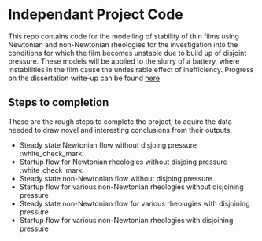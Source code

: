 # Independant Project Code
This repo contains code for the modelling of stability of thin films using Newtonian and non-Newtonian rheologies for the investigation into the conditions for which the film becomes unstable due to build up of disjoint pressure. These models will be applied to the slurry of a battery, where instabilities in the film cause the undesirable effect of inefficiency. Progress on the dissertation write-up can be found [here](https://github.com/jrobo-gith/modelling-of-battery-electrodes) 

## Steps to completion 
These are the rough steps to complete the project; to aquire the data needed to draw novel and interesting conclusions from their outputs.
<ul>
  <li>Steady state Newtonian flow without disjoing pressure :white_check_mark:</li>
  <li>Startup flow for Newtonian rheologies without disjoing pressure :white_check_mark:</li>
  <li>Steady state non-Newtonian flow without disjoing pressure</li>
  <li>Startup flow for various non-Newtonian rheologies without disjoining pressure</li>
  <li>Steady state non-Newtonian flow for various rheologies with disjoining pressure</li>
  <li>Startup flow for various non-Newtonian rheologies with disjoining pressure</li>
</ul>


